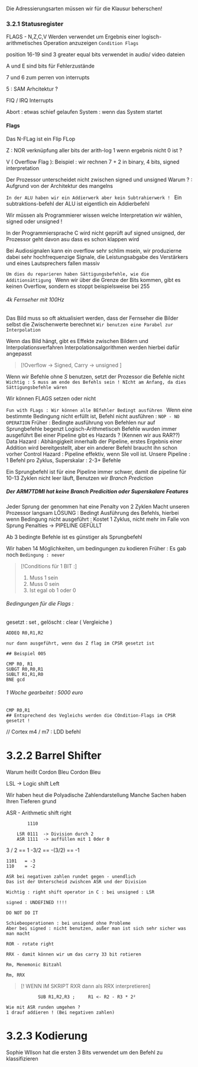 Die Adressierungsarten müssen wir für die Klausur beherschen!

### 3.2.1 Statusregister 
FLAGS - N,Z,C,V
	Werden verwendet um Ergebnis einer logisch-arithmetisches Operation anzuzeigen 
	`Condition Flags `

position 16-19 sind 3 greater equal bits
	verwendet in audio/ video dateien 

A und E sind bits für Fehlerzustände

7 und 6 zum perren von interrupts 

5 : SAM Arhcitektur ? 

FIQ / IRQ Interrupts 

Abort : etwas schief gelaufen 
System : wenn das System startet 

#### Flags 
Das N-FLag ist ein Flip FLop 

Z : NOR verknüpfung aller bits der arith-log 
1 wenn ergebnis nicht 0 ist ? 

V ( Overflow Flag ): 
Beispiel : wir rechnen 7 + 2 in binary, 4 bits, signed interpretation 

Der Prozessor unterscheidet nicht zwischen signed und unsigned 
	Warum ? : Aufgrund von der Architektur des mangelns 

`In der ALU haben wir ein Addierwerk aber kein Subtrahierwerk ! `
	Ein subtraktions-befehl der ALU ist eigentlich ein Addierbefehl 

Wir müssen als Programmierer wissen welche Interpretation wir wählen, signed oder unsigned ! 

In der Programmiersprache C wird nicht geprüft auf signed unsigned, der Prozessor geht davon asu dass es schon klappen wird 

Bei Audiosignalen kann ein overflow sehr schlim msein, wir produzierne dabei sehr hochfrequenzige Signale, die Leistungsabgabe des Verstärkers und eines Lautsprechers fallen massiv

`Um dies du reparieren haben Sättigungsbefehle, wie die Additionsättigung `
Wenn wir über die Grenze der Bits kommen, gibt es keinen Overflow, sondern es stoppt beispielsweise bei 255 

###### 4k Fernseher mit 100Hz 
Das Bild muss so oft aktualisiert werden, dass der Fernseher die Bilder selbst die Zwischenwerte berechnet 
	`Wir benutzen eine Parabel zur Interpolation `

Wenn das Bild hängt, gibt es Effekte zwischen Bildern und Interpolationsverfahren 
	Interpolationsalgorithmen werden hierbei dafür angepasst

>[!Overflow -> Signed, Carry -> unsigned ]

Wenn wir Befehle ohne *S* benutzen, setzt der Prozessor die Befehle nicht 
`Wichtig : S muss am ende des Befehls sein ! NIcht am Anfang, da dies Sättigungsbefehle wären`

Wir können FLAGS setzen oder nicht 

`Fun with FLags : Wir können alle BEfehler Bedingt ausführen `
Wenn eine bestimmte Bedingung nicht erfüllt ist, Befehl nicht ausführen : `NOP - NO OPERATION`
Früher : Bedingte ausführung von Befehlen nur auf Sprungbefehle begenzt 
Logisch-Arithmetisceh Befehle wurden immer ausgeführt 
	Bei einer Pipeline gibt es Hazards ? (Kennen wir aus RAR??)
	Data Hazard : Abhängigkeit innerhalb der Pipeline, erstes Ergebnis einer Addition wird bereitgestellt, aber ein anderer Befehl braucht ihn schon vorher
	Control Hazard : Pipeline effektiv, wenn SIe voll ist. 
	Unsere Pipeline : 1 Befehl pro Zyklus, Superskalar : 2-3+ Befehle

Ein Sprungbefehl ist für eine Pipeline immer schwer, damit die pipeline für 10-13 Zyklen nicht leer läuft, Benutzen wir *Branch Prediction*

##### Der ARM7TDMI hat keine Branch Predicition oder Superskalare Features 
Jeder Sprung der genommen hat eine Penalty von 2 Zyklen 
	Macht unseren Prozessor langsam
	LÖSUNG : Bedingt Ausführung des Befehls, hierbei wenn Bedingung nicht ausgeführt : Kostet 1 Zyklus, nicht mehr im Falle von Sprung Penalties -> PIPELINE GEFÜLLT

Ab 3 bedingte Befehle ist es günstiger als Sprungbefehl

Wir haben 14 Möglichkeiten, um bedingungen zu kodieren
Früher : Es gab noch `Bedingung : never`

>[!Conditions für 1 BIT :]
>1. Muss 1 sein
>2. Muss 0 sein
>3. Ist egal ob 1 oder 0 
>



###### Bedingungen für die Flags :
gesetzt : set , gelöscht : clear ( Vergleiche )


```
ADDEQ R0,R1,R2

nur dann ausgeführt, wenn das Z flag im CPSR gesetzt ist 

```


```
## Beispiel 005

CMP R0, R1
SUBGT R0,R0,R1
SUBLT R1,R1,R0
BNE gcd
```
###### 1 Woche gearbeitet : 5000 euro 

```
CMP R0,R1
## Entsprechend des Vegleichs werden die COndition-Flags im CPSR gesetzt !
```

// Cortex m4 / m7 : LDD befehl  

# 3.2.2 Barrel Shifter 
Warum heißt Cordon Bleu Cordon Bleu

LSL -> Logic shift Left 

Wir haben heut die Polyadische Zahlendarstellung
Manche Sachen haben Ihren Tieferen grund 

ASR - Arithmetic shift right 

```
		1110

	LSR 0111  -> Division durch 2 
	ASR 1111  -> auffüllen mit 1 0der 0 
```
3 / 2 == 1 
-3/2 == -(3/2) == -1 

```
1101   = -3
110    = -2 

ASR bei negativen zahlen rundet gegen - unendlich 
Das ist der Unterscheid zwishcen ASR und der Division 

Wichtig : right shift operator in C : bei unsigned : LSR 

signed : UNDEFINED !!!!

DO NOT DO IT 

Schiebeoperationen : bei unsigend ohne Probleme
Aber bei signed : nicht benutzen, außer man ist sich sehr sicher was man macht 

ROR - rotate right 

RRX - damit können wir um das carry 33 bit rotieren 
```

```
Rm, Menemonic Bitzahl 

Rm, RRX 
```

>[! WENN IM SKRIPT RXR dann als RRX interpretieren]

```
			SUB R1,R2,R3 ;     R1 <- R2 - R3 * 2²

Wie mit ASR runden umgehen ? 
1 drauf addieren ! (Bei negativen zahlen)
```

# 3.2.3 Kodierung 

Sophie WIlson hat die ersten 3 Bits verwendet um den Befehl zu klassifizieren 


